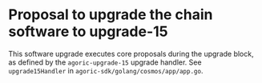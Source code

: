 # Proposal to upgrade the chain software to upgrade-15

This software upgrade executes core proposals during the upgrade block, as
defined by the `agoric-upgrade-15` upgrade handler. See `upgrade15Handler` in
`agoric-sdk/golang/cosmos/app/app.go`.
